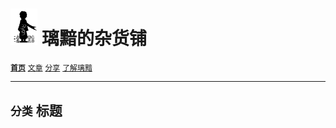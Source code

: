 # [<img src="Logo.png" alt="Logo" style="zoom:7%;" />](index.html) 璃黯的杂货铺

**[`首页`](index.html)**		[`文章`](ARTICLE.html)		[`分享`](SHARE.html)		[`了解璃黯`](ABOUT.html)

---

## `分类` 标题

